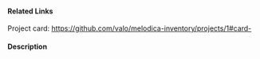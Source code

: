#### Related Links
<!-- (place to add related links e.g. Project card) -->
Project card: https://github.com/valo/melodica-inventory/projects/1#card-

[//]: # (#### Related PRs)
<!-- (List of related PR in correct order) -->

#### Description
<!-- (A few sentences describing the overall goals of the pull request's commits) -->

[//]: # (#### Additional deploy notes)
<!-- (Notes regarding deployment the contained body of work.) -->

[//]: # (#### Screenshots)
<!-- (if appropriate) -->
